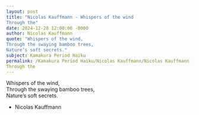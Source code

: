```yaml
---
layout: post
title: "Nicolas Kauffmann - Whispers of the wind  
Through the"
date: 2024-12-28 12:00:00 -0000
author: Nicolas Kauffmann
quote: "Whispers of the wind,  
Through the swaying bamboo trees,  
Nature’s soft secrets."
subject: Kamakura Period Haiku
permalink: /Kamakura Period Haiku/Nicolas Kauffmann/Nicolas Kauffmann - Whispers of the wind  
Through the
---
```


Whispers of the wind,  
Through the swaying bamboo trees,  
Nature’s soft secrets.

- Nicolas Kauffmann
